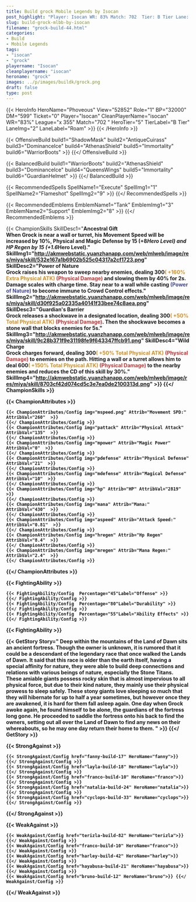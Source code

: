 ```yaml
---
title: Build grock Mobile Legends by Isocan
post_highlight: "Player: Isocan WR: 83% Match: 702  Tier: B Tier Lane: Roam"
slug: build-grock-mlbb-by-isocan
filename: "grock-build-44.html"
categories: 
- Build 
- Mobile Legends
tags: 
- "isocan"
- "grock"
playername: "Isocan"
cleanplayername: "isocan"
heroname: "grock"
images: ../p/images/buildk/grock.png
draft: false
type: post
---
```


{{< HeroInfo HeroName="Phoveous" View="52852" Role="1" BP="32000" DM="599" Ticket="0" Player="Isocan" CleanPlayerName="isocan" WR="83%" League="x 355" Match="702 " HeroTier="5" TierLabel="B Tier" LaneImg="2" LaneLabel="Roam" >}} {{< /HeroInfo >}}
 
{{< OffensiveBuild build1="ShadowMask"  build2="AntiqueCuirass" build3="DominanceIce" build4="AthenasShield" build5="Immortality" build6="WarriorBoots" >}} {{</ OffensiveBuild >}}  

{{< BalancedBuild build1="WarriorBoots"  build2="AthenasShield" build3="DominanceIce" build4="QueensWings" build5="Immortality" build6="GuardianHelmet" >}} {{</ BalancedBuild >}}  

{{< RecommendedSpells SpellName1="Execute" SpellImg1="1" SpellName2="Flameshot" SpellImg2="9" >}} {{</ RecommendedSpells >}}   

{{< RecommendedEmblems EmblemName1="Tank" EmblemImg1="3" EmblemName2="Support" EmblemImg2="8" >}} {{</ RecommendedEmblems >}}   

{{< ChampionSkills SkillDesc1="<b>Ancestral Gift<br>When Grock is near a wall or turret, his Movement Speed will be increased by 10%, Physical and Magic Defense by 15 (+8*Hero Level) and HP Regen by 15 (+1.6*Hero Level)." SkillImg1="http://akmwebstatic.yuanzhanapp.com/web/mlweb/image/res/miya/skill/532e167a1b6902b525c04317a2cf1723.png"  SkillDesc2="<b>Power of Nature<br>Grock raises his weapon to sweep nearby enemies, dealing 300<font color='#D58E1F'>( +160% Extra Physical ATK)</font> <font color='#C53535'>(Physical Damage)</font> and slowing them by 40% for 2s. Damage scales with charge time. Stay near to a wall while casting <font color='#404495'>(Power of Nature)</font> to become immune to Crowd Control effects." SkillImg2="http://akmwebstatic.yuanzhanapp.com/web/mlweb/image/res/miya/skill/d30f925a02335a40141f33bee74c8aea.png"  SkillDesc3="<b>Guardian's Barrier<br>Grock releases a shockwave in a designated location, dealing 300<font color='#D58E1F'>( +50% Total Physical ATK)</font> <font color='#C53535'>(Physical Damage)</font>. Then the shockwave becomes a stone wall that blocks enemies for 5s." SkillImg3="http://akmwebstatic.yuanzhanapp.com/web/mlweb/image/res/miya/skill/9c28b371f9e31198fe9f643347ffcb91.png"  SkillDesc4="<b>Wild Charge<br>Grock charges forward, dealing 300<font color='#D58E1F'>( +50% Total Physical ATK)</font> <font color='#C53535'>(Physical Damage)</font> to enemies on the path. Hitting a wall or a turret allows him to deal 600<font color='#D58E1F'>( +150% Total Physical ATK)</font> <font color='#C53535'>(Physical Damage)</font> to the nearby enemies and reduces the CD of this skill by 30%." SkillImg4="http://akmwebstatic.yuanzhanapp.com/web/mlweb/image/res/miya/skill/8703cf42d074cd5c3e7ea0de2100313d.png"  >}} {{</ ChampionSkills >}}
	

{{< ChampionAttributes >}}

	{{< ChampionAttributes/Config img="mspeed.png" Attrib="Movement SPD:" AttribVal="260"  >}} 
	{{</ ChampionAttributes/Config >}}
	{{< ChampionAttributes/Config img="pattack" Attrib="Physical Attack" AttribVal="135"  >}} 
	{{</ ChampionAttributes/Config >}}
	{{< ChampionAttributes/Config img="mpower" Attrib="Magic Power" AttribVal="0"  >}} 
	{{</ ChampionAttributes/Config >}}
	{{< ChampionAttributes/Config img="pdefense" Attrib="Physical Defense" AttribVal="21"  >}} 
	{{</ ChampionAttributes/Config >}}
	{{< ChampionAttributes/Config img="mdefense" Attrib="Magical Defense" AttribVal="10"  >}} 
	{{</ ChampionAttributes/Config >}}
	{{< ChampionAttributes/Config img="hp" Attrib="HP" AttribVal="2819"  >}} 
	{{</ ChampionAttributes/Config >}}
	{{< ChampionAttributes/Config img="mana" Attrib="Mana:" AttribVal="430"  >}} 
	{{</ ChampionAttributes/Config >}}
	{{< ChampionAttributes/Config img="aspeed" Attrib="Attack Speed:" AttribVal="0.81"  >}} 
	{{</ ChampionAttributes/Config >}}
	{{< ChampionAttributes/Config img="hregen" Attrib="Hp Regen" AttribVal="8.4"  >}} 
	{{</ ChampionAttributes/Config >}}
	{{< ChampionAttributes/Config img="mregen" Attrib="Mana Regen:" AttribVal="2.4"  >}} 
	{{</ ChampionAttributes/Config >}}
	
	
{{</ ChampionAttributes >}}


{{< FightingAbility >}}

	{{< FightingAbility/Config  Percentage="45"Label="Offense" >}} 
	{{</ FightingAbility/Config >}}		
	{{< FightingAbility/Config  Percentage="80"Label="Durability" >}} 
	{{</ FightingAbility/Config >}}
	{{< FightingAbility/Config  Percentage="55"Label="Ability Effects" >}} 
	{{</ FightingAbility/Config >}}
	
{{< FightingAbility >}}

{{< GetStory Story=" Deep within the mountains of the Land of Dawn sits an ancient fortress. Though the owner is unknown, it is rumored that it could be a descendant of the legendary race that once walked the Lands of Dawn. It said that this race is older than the earth itself, having a special affinity for nature, they were able to build deep connections and relations with various beings of nature, especially the Stone Titans. These amiable giants possess rocky skin that is almost impervious to all physical force, but due to their kind nature, they mainly use their physical prowess to sleep safely. These stony giants love sleeping so much that they will hibernate for up to half a year sometimes, but however once they are awakened, it is hard for them fall asleep again. One day when Grock awoke again, he found himself to be alone, the guardians of the fortress long gone. He proceeded to saddle the fortress onto his back to find the owners, setting out all over the Land of Dawn to find any news on their whereabouts, so he may one day return their home to them. " >}}  {{</ GetStory >}}

{{< StrongAgainst >}}

	{{< StrongAgainst/Config href="fanny-build-17" HeroName="fanny">}} {{</ StrongAgainst/Config >}}
	{{< StrongAgainst/Config href="layla-build-18" HeroName="layla">}} {{</ StrongAgainst/Config >}}
	{{< StrongAgainst/Config href="franco-build-10" HeroName="franco">}} {{</ StrongAgainst/Config >}}
	{{< StrongAgainst/Config href="natalia-build-24" HeroName="natalia">}} {{</ StrongAgainst/Config >}}
	{{< StrongAgainst/Config href="cyclops-build-33" HeroName="cyclops">}} {{</ StrongAgainst/Config >}}
	
{{</ StrongAgainst >}}

{{< WeakAgainst >}}

	{{< WeakAgainst/Config href="terizla-build-82" HeroName="terizla">}} {{</ WeakAgainst/Config >}}
	{{< WeakAgainst/Config href="franco-build-10" HeroName="franco">}} {{</ WeakAgainst/Config >}}
	{{< WeakAgainst/Config href="harley-build-42" HeroName="harley">}} {{</ WeakAgainst/Config >}}
	{{< WeakAgainst/Config href="hayabusa-build-21" HeroName="hayabusa">}} {{</ WeakAgainst/Config >}}
	{{< WeakAgainst/Config href="bruno-build-12" HeroName="bruno">}} {{</ WeakAgainst/Config >}}
	
{{</ WeakAgainst >}}

